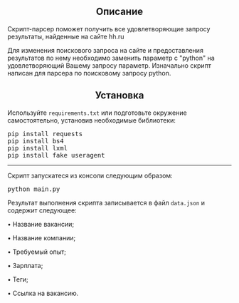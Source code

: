 <h2 align="center">Описание</h2>
Скрипт-парсер поможет получить все удовлетворяющие запросу результаты, найденные на сайте hh.ru

Для изменения поискового запроса на сайте и предоставления результатов по нему необходимо заменить параметр с "python" на удовлетворяющий Вашему запросу параметр. Изначально скрипт написан для парсера по поисковому запросу python.

<h2 align="center">Установка</h2>
Используйте <code>requirements.txt</code> или подготовьте окружение самостоятельно, установив необходимые библиотеки:
<pre>
pip install requests
pip install bs4
pip install lxml
pip install fake_useragent
</pre>

___________________________________________________________

Скрипт запускатеся из консоли следующим образом:
<pre>python main.py</pre>

Результат выполнения скрипта записывается в файл <code>data.json</code> и содержит следующее:

•	Название вакансии;

•	Название компании;

•	Требуемый опыт;

•	Зарплата;

•	Теги;

•	Ссылка на вакансию.

